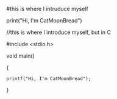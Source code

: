 #this is where I intruduce myself

print("Hi, I'm CatMoonBread")



//this is where I introduce myself, but in C

#include <stdio.h>


void main() 

{

    printf("Hi, I'm CatMoonBread");   
    
}

<!--And now PHP and JS-->

<?php
    echo("Hi, I'm CatMoonBread");
?>

<script>
    print("hello, I'm CatMoonBread");
</script>

